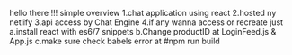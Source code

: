 hello there !!!
simple overview
1.chat application using react
2.hosted ny netlify
3.api access by Chat Engine
4.if any wanna access or recreate just 
    a.install react with es6/7 snippets
    b.Change productID at LoginFeed.js & App.js
    c.make sure check babels error at #npm run build
